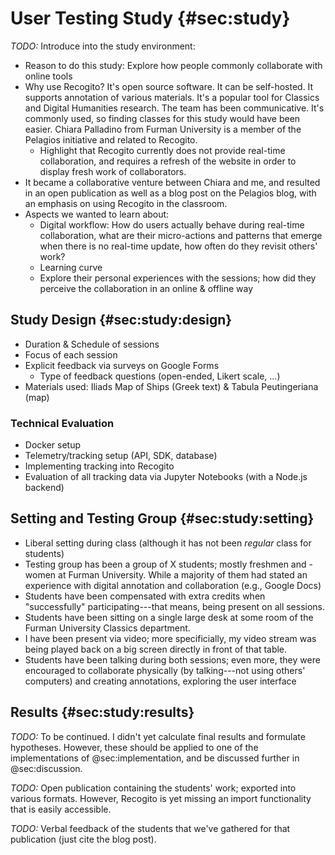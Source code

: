 # User Testing Study {#sec:study}

_TODO:_ Introduce into the study environment:

* Reason to do this study: Explore how people commonly collaborate with online tools
* Why use Recogito? It's open source software. It can be self-hosted. It supports annotation of various materials. It's a popular tool for Classics and Digital Humanities research. The team has been communicative. It's commonly used, so finding classes for this study would have been easier. Chiara Palladino from Furman University is a member of the Pelagios initiative and related to Recogito.
  * Highlight that Recogito currently does not provide real-time collaboration, and requires a refresh of the website in order to display fresh work of collaborators.
* It became a collaborative venture between Chiara and me, and resulted in an open publication as well as a blog post on the Pelagios blog, with an emphasis on using Recogito in the classroom.
* Aspects we wanted to learn about:
  * Digital workflow: How do users actually behave during real-time collaboration, what are their micro-actions and patterns that emerge when there is no real-time update, how often do they revisit others' work?
  * Learning curve
  * Explore their personal experiences with the sessions; how did they perceive the collaboration in an online & offline way

## Study Design {#sec:study:design}

* Duration & Schedule of sessions
* Focus of each session
* Explicit feedback via surveys on Google Forms 
  * Type of feedback questions (open-ended, Likert scale, ...)
* Materials used: Iliads Map of Ships (Greek text) & Tabula Peutingeriana (map)

### Technical Evaluation

* Docker setup
* Telemetry/tracking setup (API, SDK, database)
* Implementing tracking into Recogito
* Evaluation of all tracking data via Jupyter Notebooks (with a Node.js backend)

## Setting and Testing Group {#sec:study:setting}

* Liberal setting during class (although it has not been _regular_ class for students)
* Testing group has been a group of X students; mostly freshmen and -women at Furman University. While a majority of them had stated an experience with digital annotation and collaboration (e.g., Google Docs)
* Students have been compensated with extra credits when "successfully" participating---that means, being present on all sessions.
* Students have been sitting on a single large desk at some room of the Furman University Classics department.
* I have been present via video; more specificially, my video stream was being played back on a big screen directly in front of that table.
* Students have been talking during both sessions; even more, they were encouraged to collaborate physically (by talking---not using others' computers) and creating annotations, exploring the user interface

## Results {#sec:study:results}

_TODO:_ To be continued. I didn't yet calculate final results and formulate hypotheses. However, these should be applied to one of the implementations of @sec:implementation, and be discussed further in @sec:discussion.

_TODO:_ Open publication containing the students' work; exported into various formats. However, Recogito is yet missing an import functionality that is easily accessible.

_TODO:_ Verbal feedback of the students that we've gathered for that publication (just cite the blog post).

